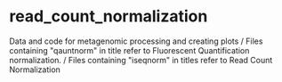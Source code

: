 # read_count_normalization
Data and code for metagenomic processing and creating plots
/ Files containing "qauntnorm" in title refer to Fluorescent Quantification normalization.
/ Files containing "iseqnorm" in titles refer to Read Count Normalization
